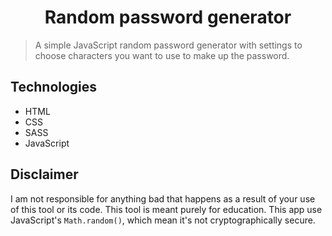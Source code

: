 <h1 align="center">Random password generator</h1>

> A simple JavaScript random password generator with settings to choose characters you want to use to make up the password.

## Technologies
* HTML
* CSS
* SASS
* JavaScript

## Disclaimer
I am not responsible for anything bad that happens as a result of your use of this tool or its code. This tool is meant purely for education.
This app use JavaScript's `Math.random()`, which mean it's not cryptographically secure.
